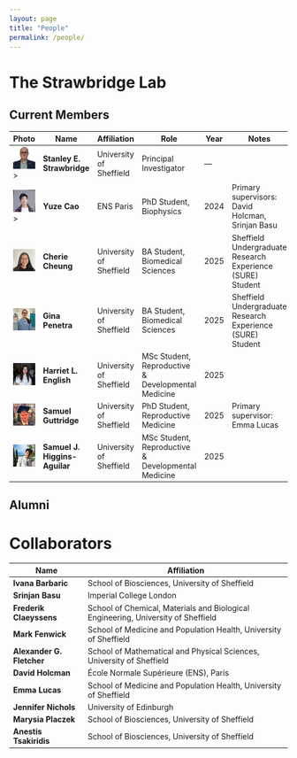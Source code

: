 ```yaml
---
layout: page
title: "People"
permalink: /people/
---
```


# The Strawbridge Lab

## Current Members

| Photo | Name                          | Affiliation             | Role                                                       | Year  | Notes                                              |
|-------|-------------------------------|-------------------------|------------------------------------------------------------|-------|----------------------------------------------------|
| <img src="/assets/images/people/stanley_strawbridge.jpg" class="people-photo" />> | **Stanley E. Strawbridge**    | University of Sheffield | Principal Investigator                                     | —     |                                                    |
| <img src="/assets/images/people/yuze_cao.jpg" class="people-photo" />>            | **Yuze Cao**                  | ENS Paris               | PhD Student, Biophysics                                    | 2024  | Primary supervisors: David Holcman, Srinjan Basu   |
| <img src="/assets/images/people/cherie_cheung.jpg" class="people-photo" />      | **Cherie Cheung**             | University of Sheffield | BA Student, Biomedical Sciences                            | 2025  | Sheffield Undergraduate Research Experience (SURE) Student |  
| <img src="/assets/images/people/gina_penetra.jpg" class="people-photo" />       | **Gina Penetra**              | University of Sheffield | BA Student, Biomedical Sciences                            | 2025  | Sheffield Undergraduate Research Experience (SURE) Student |
| <img src="/assets/images/people/harriet_english.jpg" class="people-photo" />    | **Harriet L. English**        | University of Sheffield | MSc Student, Reproductive & Developmental Medicine         | 2025  |                                                    |
| <img src="/assets/images/people/samuel_guttridge.jpg" class="people-photo" />   | **Samuel Guttridge**          | University of Sheffield | PhD Student, Reproductive Medicine                         | 2025  | Primary supervisor: Emma Lucas                     |
| <img src="/assets/images/people/samuel_higgins-aguilar.jpg" class="people-photo" /> | **Samuel J. Higgins-Aguilar** | University of Sheffield | MSc Student, Reproductive & Developmental Medicine         | 2025  |                                                    |

## Alumni

# Collaborators

| Name                        | Affiliation                                               |
|-----------------------------|-----------------------------------------------------------|
| **Ivana Barbaric**          | School of Biosciences, University of Sheffield            |
| **Srinjan Basu**            | Imperial College London                                   |
| **Frederik Claeyssens**     | School of Chemical, Materials and Biological Engineering, University of Sheffield |
| **Mark Fenwick**            | School of Medicine and Population Health, University of Sheffield |
| **Alexander G. Fletcher**   | School of Mathematical and Physical Sciences, University of Sheffield |
| **David Holcman**           | École Normale Supérieure (ENS), Paris                     |
| **Emma Lucas**              | School of Medicine and Population Health, University of Sheffield |
| **Jennifer Nichols**        | University of Edinburgh                                   |
| **Marysia Placzek**         | School of Biosciences, University of Sheffield            |
| **Anestis Tsakiridis**      | School of Biosciences, University of Sheffield            |


